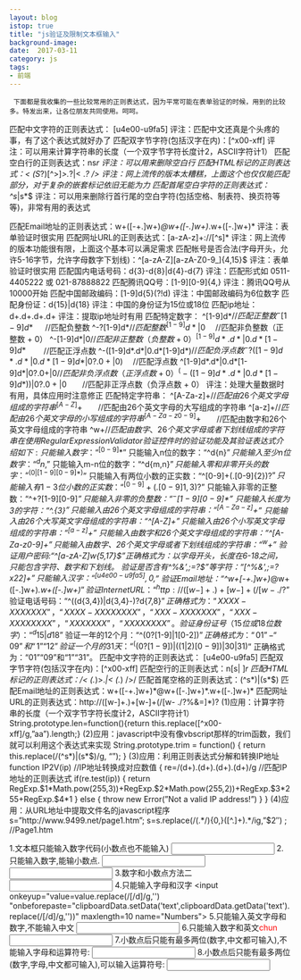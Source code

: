 ```yaml
---
layout: blog
istop: true
title: "js验证及限制文本框输入"
background-image:
date:  2017-03-11
category: js
tags:
- 前端
---
```



     下面都是我收集的一些比较常用的正则表达式，因为平常可能在表单验证的时候，用到的比较多。特发出来，让各位朋友共同使用。呵呵。
匹配中文字符的正则表达式： [u4e00-u9fa5]
评注：匹配中文还真是个头疼的事，有了这个表达式就好办了
匹配双字节字符(包括汉字在内)：[^x00-xff]
评注：可以用来计算字符串的长度（一个双字节字符长度计2，ASCII字符计1）
匹配空白行的正则表达式：ns*r
评注：可以用来删除空白行
匹配HTML标记的正则表达式：< (S*?)[^>]*>.*?|< .*? />
评注：网上流传的版本太糟糕，上面这个也仅仅能匹配部分，对于复杂的嵌套标记依旧无能为力
匹配首尾空白字符的正则表达式：^s*|s*$
评注：可以用来删除行首行尾的空白字符(包括空格、制表符、换页符等等)，非常有用的表达式

匹配Email地址的正则表达式：w+([-+.]w+)*@w+([-.]w+)*.w+([-.]w+)*
评注：表单验证时很实用
匹配网址URL的正则表达式：[a-zA-z]+://[^s]*
评注：网上流传的版本功能很有限，上面这个基本可以满足需求
匹配帐号是否合法(字母开头，允许5-16字节，允许字母数字下划线)：^[a-zA-Z][a-zA-Z0-9_]{4,15}$
评注：表单验证时很实用
匹配国内电话号码：d{3}-d{8}|d{4}-d{7}
评注：匹配形式如 0511-4405222 或 021-87888822
匹配腾讯QQ号：[1-9][0-9]{4,}
评注：腾讯QQ号从10000开始
匹配中国邮政编码：[1-9]d{5}(?!d)
评注：中国邮政编码为6位数字
匹配身份证：d{15}|d{18}
评注：中国的身份证为15位或18位
匹配ip地址：d+.d+.d+.d+
评注：提取ip地址时有用
匹配特定数字：
^[1-9]d*$　 　 //匹配正整数
^-[1-9]d*$ 　 //匹配负整数
^-?[1-9]d*$　　 //匹配整数
^[1-9]d*|0$　 //匹配非负整数（正整数 + 0）
^-[1-9]d*|0$　　 //匹配非正整数（负整数 + 0）
^[1-9]d*.d*|0.d*[1-9]d*$　　 //匹配正浮点数
^-([1-9]d*.d*|0.d*[1-9]d*)$　 //匹配负浮点数
^-?([1-9]d*.d*|0.d*[1-9]d*|0?.0+|0)$　 //匹配浮点数
^[1-9]d*.d*|0.d*[1-9]d*|0?.0+|0$　　 //匹配非负浮点数（正浮点数 + 0）
^(-([1-9]d*.d*|0.d*[1-9]d*))|0?.0+|0$　　//匹配非正浮点数（负浮点数 + 0）
评注：处理大量数据时有用，具体应用时注意修正
匹配特定字符串：
^[A-Za-z]+$　　//匹配由26个英文字母组成的字符串
^[A-Z]+$　　//匹配由26个英文字母的大写组成的字符串
^[a-z]+$　　//匹配由26个英文字母的小写组成的字符串
^[A-Za-z0-9]+$　　//匹配由数字和26个英文字母组成的字符串
^w+$　　//匹配由数字、26个英文字母或者下划线组成的字符串
在使用RegularExpressionValidator验证控件时的验证功能及其验证表达式介绍如下:
只能输入数字：“^[0-9]*$”
只能输入n位的数字：“^d{n}$”
只能输入至少n位数字：“^d{n,}$”
只能输入m-n位的数字：“^d{m,n}$”
只能输入零和非零开头的数字：“^(0|[1-9][0-9]*)$”
只能输入有两位小数的正实数：“^[0-9]+(.[0-9]{2})?$”
只能输入有1-3位小数的正实数：“^[0-9]+(.[0-9]{1,3})?$”
只能输入非零的正整数：“^+?[1-9][0-9]*$”
只能输入非零的负整数：“^-[1-9][0-9]*$”
只能输入长度为3的字符：“^.{3}$”
只能输入由26个英文字母组成的字符串：“^[A-Za-z]+$”
只能输入由26个大写英文字母组成的字符串：“^[A-Z]+$”
只能输入由26个小写英文字母组成的字符串：“^[a-z]+$”
只能输入由数字和26个英文字母组成的字符串：“^[A-Za-z0-9]+$”
只能输入由数字、26个英文字母或者下划线组成的字符串：“^w+$”
验证用户密码:“^[a-zA-Z]w{5,17}$”正确格式为：以字母开头，长度在6-18之间，
只能包含字符、数字和下划线。
验证是否含有^%&’,;=?$”等字符：“[^%&',;=?$x22]+”
只能输入汉字：“^[u4e00-u9fa5],{0,}$”
验证Email地址：“^w+[-+.]w+)*@w+([-.]w+)*.w+([-.]w+)*$”
验证InternetURL：“^http://([w-]+.)+[w-]+(/[w-./?%&=]*)?$”
验证电话号码：“^((d{3,4})|d{3,4}-)?d{7,8}$”
正确格式为：“XXXX-XXXXXXX”，“XXXX-XXXXXXXX”，“XXX-XXXXXXX”，
“XXX-XXXXXXXX”，“XXXXXXX”，“XXXXXXXX”。
验证身份证号（15位或18位数字）：“^d{15}|d{}18$”
验证一年的12个月：“^(0?[1-9]|1[0-2])$”正确格式为：“01”-“09”和“1”“12”
验证一个月的31天：“^((0?[1-9])|((1|2)[0-9])|30|31)$”
正确格式为：“01”“09”和“1”“31”。
匹配中文字符的正则表达式： [u4e00-u9fa5]
匹配双字节字符(包括汉字在内)：[^x00-xff]
匹配空行的正则表达式：n[s| ]*r
匹配HTML标记的正则表达式：/< (.*)>.*|< (.*) />/
匹配首尾空格的正则表达式：(^s*)|(s*$)
匹配Email地址的正则表达式：w+([-+.]w+)*@w+([-.]w+)*.w+([-.]w+)*
匹配网址URL的正则表达式：http://([w-]+.)+[w-]+(/[w- ./?%&=]*)?
(1)应用：计算字符串的长度（一个双字节字符长度计2，ASCII字符计1）
String.prototype.len=function(){return this.replace([^x00-xff]/g,”aa”).length;}
(2)应用：javascript中没有像vbscript那样的trim函数，我们就可以利用这个表达式来实现
String.prototype.trim = function()
{
return this.replace(/(^s*)|(s*$)/g, “”);
}
(3)应用：利用正则表达式分解和转换IP地址
function IP2V(ip) //IP地址转换成对应数值
{
re=/(d+).(d+).(d+).(d+)/g //匹配IP地址的正则表达式
if(re.test(ip))
{
return RegExp.$1*Math.pow(255,3))+RegExp.$2*Math.pow(255,2))+RegExp.$3*255+RegExp.$4*1
}
else
{
throw new Error(”Not a valid IP address!”)
}
}
(4)应用：从URL地址中提取文件名的javascript程序
s=”http://www.9499.net/page1.htm”;
s=s.replace(/(.*/){0,}([^.]+).*/ig,”$2″) ; //Page1.htm

1.文本框只能输入数字代码(小数点也不能输入)
<input onkeyup="this.value=this.value.replace(//D/g,'')" onafterpaste="this.value=this.value.replace(//D/g,'')">
2.只能输入数字,能输小数点.
<input onkeyup="if(isNaN(value))execCommand('undo')" onafterpaste="if(isNaN(value))execCommand('undo')">
<input name=txt1 onchange="if(//D/.test(this.value)){alert('只能输入数字');this.value='';}">
3.数字和小数点方法二
<input type=text t_value="" o_value="" onkeypress="if(!this.value.match(/^[/+/-]?/d*?/.?/d*?$/))this.value=this.t_value;else this.t_value=this.value;if(this.value.match(/^(?:[/+/-]?/d+(?:/./d+)?)?$/))this.o_value=this.value" onkeyup="if(!this.value.match(/^[/+/-]?/d*?/.?/d*?$/))this.value=this.t_value;else this.t_value=this.value;if(this.value.match(/^(?:[/+/-]?/d+(?:/./d+)?)?$/))this.o_value=this.value" onblur="if(!this.value.match(/^(?:[/+/-]?/d+(?:/./d+)?|/./d*?)?$/))this.value=this.o_value;else{if(this.value.match(/^/./d+$/))this.value=0+this.value;if(this.value.match(/^/.$/))this.value=0;this.o_value=this.value}">
4.只能输入字母和汉字
<input onkeyup="value=value.replace(/[/d]/g,'') "onbeforepaste="clipboardData.setData('text',clipboardData.getData('text').replace(/[/d]/g,''))" maxlength=10 name="Numbers">
5.只能输入英文字母和数字,不能输入中文
<input onkeyup="value=value.replace(/[^/w/.//]/ig,'')">
6.只能输入数字和英文<font color="Red">chun</font>
<input onKeyUp="value=value.replace(/[^/d|chun]/g,'')">
7.小数点后只能有最多两位(数字,中文都可输入),不能输入字母和运算符号:
<input onKeyPress="if((event.keyCode<48 || event.keyCode>57) && event.keyCode!=46 || //./d/d$/.test(value))event.returnValue=false">
8.小数点后只能有最多两位(数字,字母,中文都可输入),可以输入运算符号:
<input onkeyup="this.value=this.value.replace(/^(/-)*(/d+)/.(/d/d).*$/,'$1$2.$3')">
